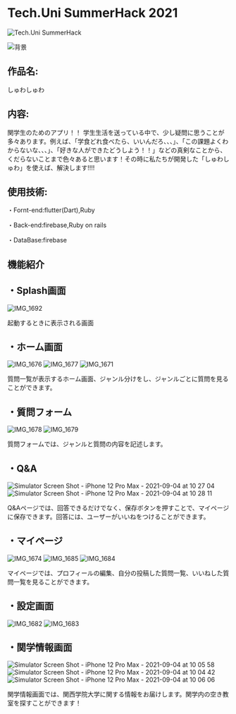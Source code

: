 # Tech.Uni SummerHack 2021 

![Tech.Uni SummerHack](https://user-images.githubusercontent.com/63713624/126744501-639e7f32-0ed9-48ff-91e1-2fdee17d7830.jpg)

![背景](https://user-images.githubusercontent.com/75286616/132077555-71d3a008-bd66-43a7-9bbe-76026d08c04a.png)


## 作品名: 
しゅわしゅわ

## 内容: 
  関学生のためのアプリ！！ 学生生活を送っている中で、少し疑問に思うことが多々あります。例えば、「学食どれ食べたら、いいんだろ、、、」、「この課題よくわからないな、、、」、「好きな人ができたどうしよう！！」などの真剣なことから、くだらないことまで色々あると思います！その時に私たちが開発した「しゅわしゅわ」を使えば、解決します!!!!

## 使用技術: 
・Fornt-end:flutter(Dart),Ruby

・Back-end:firebase,Ruby on rails

・DataBase:firebase

## 機能紹介

<h2>・Splash画面</h2>

![IMG_1692](https://user-images.githubusercontent.com/75286616/132076235-085e7318-3c0f-4aed-883e-1819dfe8e2c5.PNG)

起動するときに表示される画面

<h2>・ホーム画面</h2>

![IMG_1676](https://user-images.githubusercontent.com/75286616/132076317-7c258a1f-8262-433e-bfae-faf42c070e99.PNG)
![IMG_1677](https://user-images.githubusercontent.com/75286616/132076852-51e0547a-8614-4435-bcfa-0a73c255a7cc.PNG)
![IMG_1671](https://user-images.githubusercontent.com/75286616/132076896-e2681701-94cd-4ed2-8445-b8660214cf6f.PNG)

質問一覧が表示するホーム画面、ジャンル分けをし、ジャンルごとに質問を見ることができます。

<h2>・質問フォーム</h2>

![IMG_1678](https://user-images.githubusercontent.com/75286616/132076833-6fcf5759-4304-415b-ac9c-d6b15c8ce8fb.PNG)
![IMG_1679](https://user-images.githubusercontent.com/75286616/132076500-3f6b2df3-c37d-4bc5-90c3-ef6421b20d72.PNG)

質問フォームでは、ジャンルと質問の内容を記述します。

<h2>・Q&A</h2>

![Simulator Screen Shot - iPhone 12 Pro Max - 2021-09-04 at 10 27 04](https://user-images.githubusercontent.com/75286616/132078055-f0cbed10-eff9-40c1-9795-38bc5ddf314d.png)
![Simulator Screen Shot - iPhone 12 Pro Max - 2021-09-04 at 10 28 11](https://user-images.githubusercontent.com/75286616/132078057-f6f9a940-ce64-4655-b162-8e4bba495a13.png)

Q&Aページでは、回答できるだけでなく、保存ボタンを押すことで、マイページに保存できます。回答には、ユーザーがいいねをつけることができます。

<h2>・マイページ</h2>

![IMG_1674](https://user-images.githubusercontent.com/75286616/132076607-a67e0641-75ae-4c6e-8f1c-8692a24a449c.PNG)
![IMG_1685](https://user-images.githubusercontent.com/75286616/132076738-aab56b78-5886-4814-9f33-a37cf1ec2a61.PNG)
![IMG_1684](https://user-images.githubusercontent.com/75286616/132076810-b02bb4be-95d2-40fe-99d1-50adc997958f.PNG)

マイページでは、プロフィールの編集、自分の投稿した質問一覧、いいねした質問一覧を見ることができます。

<h2>・設定画面</h2>


![IMG_1682](https://user-images.githubusercontent.com/75286616/132076933-fea38688-1a35-4f7f-ba6c-eb86f41a43c1.PNG)
![IMG_1683](https://user-images.githubusercontent.com/75286616/132076945-1958ca9a-2806-4a79-92be-68013adda4cc.PNG)

<h2>・関学情報画面</h2>

![Simulator Screen Shot - iPhone 12 Pro Max - 2021-09-04 at 10 05 58](https://user-images.githubusercontent.com/75286616/132077448-754ba27e-0a0f-48fd-bf81-6256ad9c4b6c.png)
![Simulator Screen Shot - iPhone 12 Pro Max - 2021-09-04 at 10 04 42](https://user-images.githubusercontent.com/75286616/132077447-f869eaaf-d553-4932-b7b3-71b0fd1ad876.png)
![Simulator Screen Shot - iPhone 12 Pro Max - 2021-09-04 at 10 06 06](https://user-images.githubusercontent.com/75286616/132077449-7e493823-2e81-40b7-a143-a57cb9eb3040.png)

関学情報画面では、関西学院大学に関する情報をお届けします。関学内の空き教室を探すことができます！
